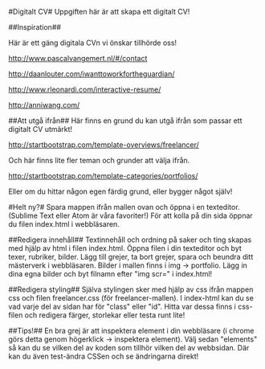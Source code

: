 #Digitalt CV#
Uppgiften här är att skapa ett digitalt CV! 

##Inspiration## 

Här är ett gäng digitala CVn vi önskar tillhörde oss! 

http://www.pascalvangemert.nl/#/contact

http://daanlouter.com/iwanttoworkfortheguardian/

http://www.rleonardi.com/interactive-resume/

http://anniwang.com/

##Att utgå ifrån##
Här finns en grund du kan utgå ifrån som passar ett digitalt CV utmärkt!

http://startbootstrap.com/template-overviews/freelancer/

Och här finns lite fler teman och grunder att välja ifrån. 

http://startbootstrap.com/template-categories/portfolios/

Eller om du hittar någon egen färdig grund, eller bygger något själv! 

#Helt ny?#
Spara mappen ifrån mallen ovan och öppna i en texteditor. (Sublime Text eller Atom är våra favoriter!) För att kolla på din sida öppnar du filen index.html i webbläsaren.

##Redigera innehåll##
Textinnehåll och ordning på saker och ting skapas med hjälp av html i filen index.html. 
Öppna filen i din texteditor och byt texer, rubriker, bilder. Lägg till grejer, ta bort grejer, spara och beundra ditt mästerverk i webbläsaren. 
Bilder i mallen finns i img -> portfolio. Lägg in dina egna bilder och byt filnamn efter "img scr=" i index.html! 

##Redigera styling##
Själva stylingen sker med hjälp av css ifrån mappen css och filen freelancer.css (för freelancer-mallen). 
I index-html kan du se vad varje del av sidan har för "class" eller "id". Hitta var dessa finns i css-filen och redigera färger, storlekar eller testa runt lite! 

##Tips!##
En bra grej är att inspektera element i din webbläsare (i chrome görs detta genom högerklick -> inspektera element). Välj sedan "elements" så kan du se vilken del av koden som tillhör vilken del av webbsidan. Där kan du även test-ändra CSSen och se ändringarna direkt!
